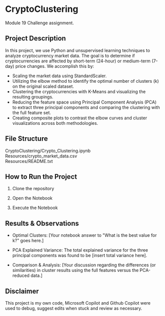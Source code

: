 CryptoClustering
================

Module 19 Challenge assignment. 

Project Description
-------------------
In this project, we use Python and unsupervised learning techniques to analyze cryptocurrency market data. The goal is to determine if cryptocurrencies are affected by short-term (24-hour) or medium-term (7-day) price changes. We accomplish this by:
- Scaling the market data using StandardScaler.
- Utilizing the elbow method to identify the optimal number of clusters (k) on the original scaled dataset.
- Clustering the cryptocurrencies with K-Means and visualizing the resulting groupings.
- Reducing the feature space using Principal Component Analysis (PCA) to extract three principal components and comparing the clustering with the full feature set.
- Creating composite plots to contrast the elbow curves and cluster visualizations across both methodologies.

File Structure
--------------
CryptoClustering/Crypto_Clustering.ipynb      
Resources/crypto_market_data.csv   
Resources/README.txt 


How to Run the Project
----------------------
1. Clone the repository

2. Open the Notebook

3. Execute the Notebook


Results & Observations
------------------------
- Optimal Clusters:
  [Your notebook answer to "What is the best value for k?" goes here.]

- PCA Explained Variance:
  The total explained variance for the three principal components was found to be [insert total variance here].

- Comparison & Analysis:
  [Your discussion regarding the differences (or similarities) in cluster results using the full features versus the PCA-reduced data.]

Disclaimer
-------
This project is my own code, Microsoft Copilot and Github Copilot were used to debug, suggest edits when stuck and review as necessary. 